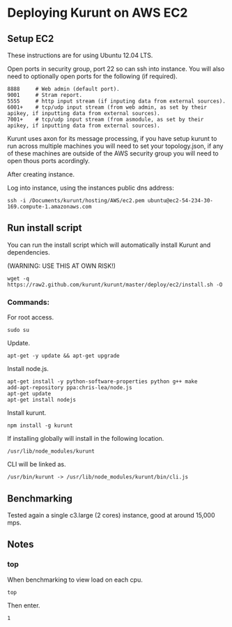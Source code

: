 # Deploying Kurunt on AWS EC2

## Setup EC2

These instructions are for using Ubuntu 12.04 LTS.

Open ports in security group, port 22 so can ssh into instance. You will also need to optionally open ports for the following (if required).  

```
8888     # Web admin (default port).
9001     # Stram report.
5555     # http input stream (if inputing data from external sources).
6001+    # tcp/udp input stream (from web admin, as set by their apikey, if inputting data from external sources).
7001+    # tcp/udp input stream (from asmodule, as set by their apikey, if inputting data from external sources).

```
Kurunt uses axon for its message processing, if you have setup kurunt to run across multiple machines you will need to set your topology.json, if any of these machines are outside of the AWS security group you will need to open thous ports acordingly.  

After creating instance.  

Log into instance, using the instances public dns address:
```
ssh -i /Documents/kurunt/hosting/AWS/ec2.pem ubuntu@ec2-54-234-30-169.compute-1.amazonaws.com
```

## Run install script

You can run the install script which will automatically install Kurunt and dependencies.  

(WARNING: USE THIS AT OWN RISK!)
```
wget -q https://raw2.github.com/kurunt/kurunt/master/deploy/ec2/install.sh -O
```

### Commands:

For root access.
```
sudo su
```

Update.
```
apt-get -y update && apt-get upgrade
```

Install node.js.
```
apt-get install -y python-software-properties python g++ make
add-apt-repository ppa:chris-lea/node.js
apt-get update
apt-get install nodejs
```

Install kurunt.
```
npm install -g kurunt
```

If installing globally will install in the following location.
```
/usr/lib/node_modules/kurunt
```
CLI will be linked as.
```
/usr/bin/kurunt -> /usr/lib/node_modules/kurunt/bin/cli.js
```

## Benchmarking

Tested again a single c3.large (2 cores) instance, good at around 15,000 mps.


## Notes

### top
When benchmarking to view load on each cpu.
```
top
```
Then enter.
```
1
```


